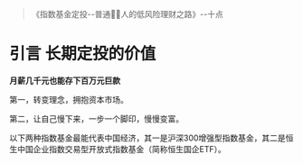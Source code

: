 > 《指数基金定投--普通人的低风险理财之路》--十点

# 引言 长期定投的价值

**月薪几千元也能存下百万元巨款**

第一，转变理念，拥抱资本市场。

第二，让自己慢下来，一步一个脚印，慢慢变富。

以下两种指数基金最能代表中国经济，其一是沪深300增强型指数基金，其二是恒生中国企业指数交易型开放式指数基金（简称恒生国企ETF）。
